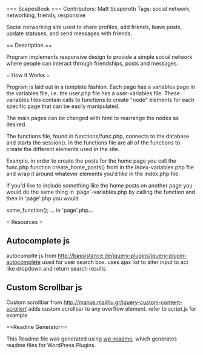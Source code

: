 === ScapesBook ===
Contributors: Matt Scaperoth 
Tags: social network, networking, friends, responsive

Social networking site used to share profiles, add friends, leave posts, update statuses, and send messages with friends.

== Description ==

Program implements responsive design to provide a simple social network where 
people can interact through friendships, posts and messages. 

= How It Works =

Program is laid out in a template fashion. Each page has a variables page in the variables file, i.e. the user.php
file has a user-variables file. These variables files contain calls to functions to create "node" elements 
for each specific page that can be easily manipulated. 

The main pages can be changed with html to rearrange the nodes as desired.

The functions file, found in functions/func.php, connects to the database and starts the session(). In the functions file
are all of the functions to create the different elements used in the site. 

Example, in order to create the posts for the home page you call the func.php function create_home_posts() from in the
index-variables.php file and wrap it around whatever elements you'd like in the index.php file. 

If you'd like to include something like the home posts on another page you would do the same thing 
in 'page'-variables.php by calling the function and then in 'page'.php you would 
<?php echo... the variable that has the return value from the called function assigned to it.

in 'page'-variables.php...

$variable = '<div class="wrapper">some_function()</div>;

...

in 'page'.php...

<div class="container-of-some-kind">
    <?php echo $variable;?>
</div>

= Resources = 

Autocomplete js
---
autocomplte js from http://bassistance.de/jquery-plugins/jquery-plugin-autocomplete 
used for user search box. uses ajax list to alter input to act like dropdown and return
search results

Custom Scrollbar js
---
Custom scrollbar from http://manos.malihu.gr/jquery-custom-content-scroller/
adds custom scrollbar to any overflow element. refer to script.js for example
 


==Readme Generator== 

This Readme file was generated using <a href = 'http://sudarmuthu.com/wordpress/wp-readme'>wp-readme</a>, which generates readme files for WordPress Plugins.